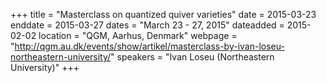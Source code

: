 +++
title = "Masterclass on quantized quiver varieties"
date = 2015-03-23
enddate = 2015-03-27
dates = "March 23 - 27, 2015"
dateadded = 2015-02-02
location = "QGM, Aarhus, Denmark"
webpage = "http://qgm.au.dk/events/show/artikel/masterclass-by-ivan-loseu-northeastern-university/"
speakers = "Ivan Loseu (Northeastern University)"
+++
